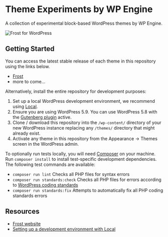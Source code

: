 # Theme Experiments by WP Engine

A collection of experimental block-based WordPress themes by WP Engine.

![Frost for WordPress](https://user-images.githubusercontent.com/4832319/147150948-25dfe270-e281-46ca-94af-f1dd94716760.jpg)

## Getting Started

You can access the latest stable release of each theme in this repository using the links below.

- [Frost](https://github.com/wpengine/themes/tree/trunk/frost)
- more to come...

Alternatively, install the entire repository for development purposes:

1. Set up a local WordPress development environment, we recommend using [Local](https://localwp.com/).
2. Ensure you are using WordPress 5.9. You can use WordPress 5.8 with the [Gutenberg plugin](https://wordpress.org/plugins/gutenberg/) active.
3. Clone / download this repository into the `/wp-content/` directory of your new WordPress instance replacing any `/themes/` directory that might already exist.
4. Activate any theme in this repository from the Appearance → Themes screen in the WordPress admin.

To optionally run tests locally, you will need [Composer](https://getcomposer.org/) on your machine. Run `composer install` to install test-specific development dependencies. The following test commands are available:

- `composer run lint` Checks all PHP files for syntax errors
- `composer run standards:check` Checks all PHP files for errors according to [WordPress coding standards](https://developer.wordpress.org/coding-standards/)
- `composer run standards:fix` Attempts to automatically fix all PHP coding standards errors

## Resources

- [Frost website](https://frostwp.com/)
- [Setting up a development environment with Local](https://localwp.com/)


